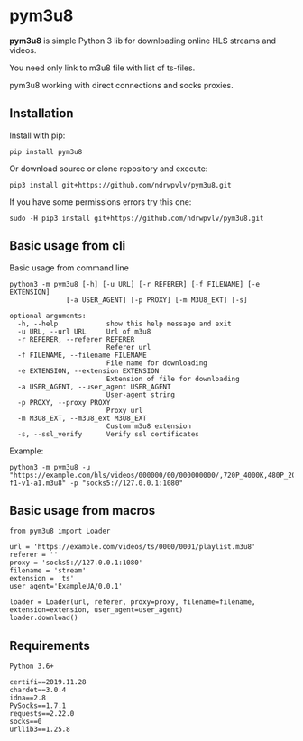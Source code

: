 # pym3u8

**pym3u8** is simple Python 3 lib for downloading online HLS streams and videos. 

You need only link to m3u8 file with list of ts-files.

pym3u8 working with direct connections and socks proxies.

## Installation
Install with pip:
```
pip install pym3u8
```

Or download source or clone repository and execute:
```
pip3 install git+https://github.com/ndrwpvlv/pym3u8.git
```
If you have some permissions errors try this one:
```
sudo -H pip3 install git+https://github.com/ndrwpvlv/pym3u8.git
```

## Basic usage from cli
Basic usage from command line
```
python3 -m pym3u8 [-h] [-u URL] [-r REFERER] [-f FILENAME] [-e EXTENSION]
              [-a USER_AGENT] [-p PROXY] [-m M3U8_EXT] [-s]

optional arguments:
  -h, --help            show this help message and exit
  -u URL, --url URL     Url of m3u8
  -r REFERER, --referer REFERER
                        Referer url
  -f FILENAME, --filename FILENAME
                        File name for downloading
  -e EXTENSION, --extension EXTENSION
                        Extension of file for downloading
  -a USER_AGENT, --user_agent USER_AGENT
                        User-agent string
  -p PROXY, --proxy PROXY
                        Proxy url
  -m M3U8_EXT, --m3u8_ext M3U8_EXT
                        Custom m3u8 extension
  -s, --ssl_verify      Verify ssl certificates

```
Example:
```
python3 -m pym3u8 -u "https://example.com/hls/videos/000000/00/000000000/,720P_4000K,480P_2000K,240P_400K,_000000000.mp4.urlset/index-f1-v1-a1.m3u8" -p "socks5://127.0.0.1:1080"
```

## Basic usage from macros
```
from pym3u8 import Loader

url = 'https://example.com/videos/ts/0000/0001/playlist.m3u8'
referer = ''
proxy = 'socks5://127.0.0.1:1080'
filename = 'stream'
extension = 'ts'
user_agent='ExampleUA/0.0.1'

loader = Loader(url, referer, proxy=proxy, filename=filename, extension=extension, user_agent=user_agent)
loader.download()
``` 
## Requirements
```
Python 3.6+

certifi==2019.11.28
chardet==3.0.4
idna==2.8
PySocks==1.7.1
requests==2.22.0
socks==0
urllib3==1.25.8
```
